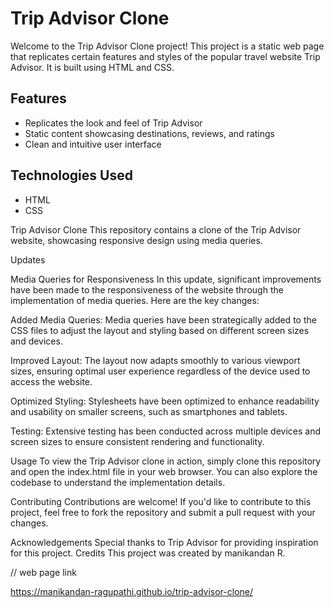 # Trip Advisor Clone

Welcome to the Trip Advisor Clone project! This project is a static web page that replicates certain features and styles of the popular travel website Trip Advisor. It is built using HTML and CSS.


## Features

- Replicates the look and feel of Trip Advisor
- Static content showcasing destinations, reviews, and ratings
- Clean and intuitive user interface

## Technologies Used

- HTML
- CSS



Trip Advisor Clone
This repository contains a clone of the Trip Advisor website, showcasing responsive design using media queries.

Updates

Media Queries for Responsiveness
In this update, significant improvements have been made to the responsiveness of the website through the implementation of media queries. Here are the key changes:

Added Media Queries: Media queries have been strategically added to the CSS files to adjust the layout and styling based on different screen sizes and devices.

Improved Layout: The layout now adapts smoothly to various viewport sizes, ensuring optimal user experience regardless of the device used to access the website.

Optimized Styling: Stylesheets have been optimized to enhance readability and usability on smaller screens, such as smartphones and tablets.

Testing: Extensive testing has been conducted across multiple devices and screen sizes to ensure consistent rendering and functionality.

Usage
To view the Trip Advisor clone in action, simply clone this repository and open the index.html file in your web browser. You can also explore the codebase to understand the implementation details.

Contributing
Contributions are welcome! If you'd like to contribute to this project, feel free to fork the repository and submit a pull request with your changes.



Acknowledgements
Special thanks to Trip Advisor for providing inspiration for this project.
Credits
This project was created by manikandan R.



// web page link

https://manikandan-ragupathi.github.io/trip-advisor-clone/
